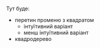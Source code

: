 Тут буде:
* перетин променю з квадратом
  * інтуїтивний варіант
  * менш інтуїтивний варіант
* квадродерево
